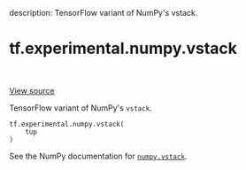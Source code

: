 description: TensorFlow variant of NumPy's vstack.

<div itemscope itemtype="http://developers.google.com/ReferenceObject">
<meta itemprop="name" content="tf.experimental.numpy.vstack" />
<meta itemprop="path" content="Stable" />
</div>

# tf.experimental.numpy.vstack

<!-- Insert buttons and diff -->

<table class="tfo-notebook-buttons tfo-api nocontent" align="left">

</table>

<a target="_blank" class="external" href="/code/stable/tensorflow/python/ops/numpy_ops/np_array_ops.py">View source</a>



TensorFlow variant of NumPy's `vstack`.

<pre class="devsite-click-to-copy prettyprint lang-py tfo-signature-link">
<code>tf.experimental.numpy.vstack(
    tup
)
</code></pre>



<!-- Placeholder for "Used in" -->

See the NumPy documentation for [`numpy.vstack`](https://numpy.org/doc/1.16/reference/generated/numpy.vstack.html).